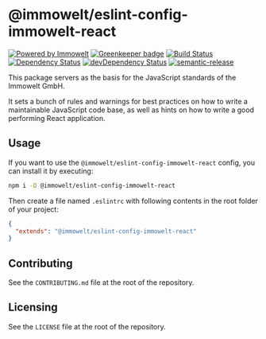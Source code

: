 # @immowelt/eslint-config-immowelt-react

[![Powered by Immowelt](https://img.shields.io/badge/powered%20by-immowelt-yellow.svg?colorB=ffb200)](https://stackshare.io/immowelt-group/)
[![Greenkeeper badge](https://badges.greenkeeper.io/ImmoweltGroup/eslint-config-immowelt-react.svg)](https://greenkeeper.io/)
[![Build Status](https://travis-ci.org/ImmoweltGroup/eslint-config-immowelt-react.svg?branch=master)](https://travis-ci.org/ImmoweltGroup/eslint-config-immowelt-react)
[![Dependency Status](https://david-dm.org/ImmoweltGroup/eslint-config-immowelt-react.svg)](https://david-dm.org/ImmoweltGroup/eslint-config-immowelt-react)
[![devDependency Status](https://david-dm.org/ImmoweltGroup/eslint-config-immowelt-react/dev-status.svg)](https://david-dm.org/ImmoweltGroup/eslint-config-immowelt-react#info=devDependencies&view=table)
[![semantic-release](https://img.shields.io/badge/%20%20%F0%9F%93%A6%F0%9F%9A%80-semantic--release-e10079.svg)](https://github.com/semantic-release/semantic-release)

This package servers as the basis for the JavaScript standards of the Immowelt GmbH.

It sets a bunch of rules and warnings for best practices on how to write a maintainable JavaScript code base, as well as hints on how to write a good performing React application.

## Usage
If you want to use the `@immowelt/eslint-config-immowelt-react` config, you can install it by executing:
```bash
npm i -D @immowelt/eslint-config-immowelt-react
```

Then create a file named `.eslintrc` with following contents in the root folder of your project:

```json
{
  "extends": "@immowelt/eslint-config-immowelt-react"
}
```

## Contributing
See the `CONTRIBUTING.md` file at the root of the repository.

## Licensing
See the `LICENSE` file at the root of the repository.
